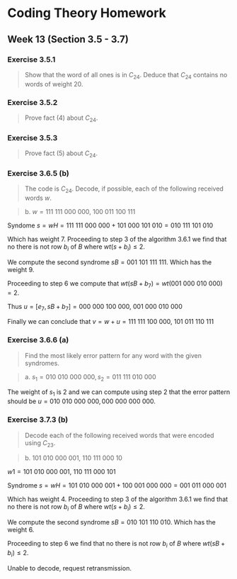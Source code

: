 # Coding Theory Homework

## Week 13 (Section 3.5 - 3.7)

### Exercise 3.5.1

> Show that the word of all ones is in $C_{24}$. Deduce that $C_{24}$ contains no words of weight 20.

### Exercise 3.5.2

> Prove fact (4) about $C_{24}$.

### Exercise 3.5.3

> Prove fact (5) about $C_{24}$.

### Exercise 3.6.5 (b)

> The code is $C_{24}$. Decode, if possible, each of the following received words $w$.

<!-- -->

> b\. $w = 111\ 111\ 000\ 000,\ 100\ 011\ 100\ 111$

Syndome $s = wH = 111\ 111\ 000\ 000 + 101\ 000\ 101\ 010 = 010\ 111\ 101\ 010$

Which has weight 7. Proceeding to step 3 of the algorithm 3.6.1 we find that no there is not row $b_i$ of $B$ where $wt(s + b_i) \leq 2$.

We compute the second syndrome $sB = 001\ 101\ 111\ 111$. Which has the weight 9.

Proceeding to step 6 we compute that $wt(sB + b_7) = wt(001\ 000\ 010\ 000) = 2$.

Thus $u = [e_7, sB + b_7] = 000\ 000\ 100\ 000,\ 001\ 000\ 010\ 000$

Finally we can conclude that $v = w + u = 111\ 111\ 100\ 000,\ 101\ 011\ 110\ 111$

### Exercise 3.6.6 (a)

> Find the most likely error pattern for any word with the given syndromes.

<!-- -->

> a\. $s_1 = 010\ 010\ 000\ 000, s_2 = 011\ 111\ 010\ 000$

The weight of $s_1$ is 2 and we can compute using step 2 that the error pattern should be $u = 010\ 010\ 000\ 000, 000\ 000\ 000\ 000$.

### Exercise 3.7.3 (b)

> Decode each of the following received words that were encoded using $C_{23}$.

<!-- -->

> b\. $101\ 010\ 000\ 001,\ 110\ 111\ 000\ 10$

$w1 = 101\ 010\ 000\ 001,\ 110\ 111\ 000\ 101$

Syndrome $s = wH = 101\ 010\ 000\ 001 + 100\ 001\ 000\ 000 = 001\ 011\ 000\ 001$

Which has weight 4. Proceeding to step 3 of the algorithm 3.6.1 we find that no there is not row $b_i$ of $B$ where $wt(s + b_i) \leq 2$.

We compute the second syndrome $sB = 010\ 101\ 110\ 010$. Which has the weight 6.

Proceeding to step 6 we find that no there is not row $b_i$ of $B$ where $wt(sB + b_i) \leq 2$.

Unable to decode, request retransmission.